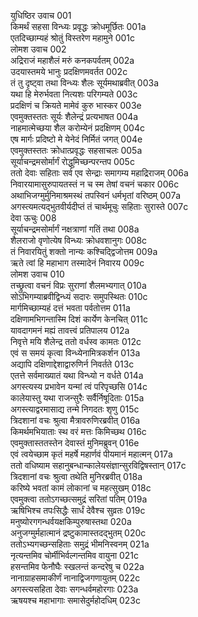युधिष्ठिर उवाच	001  
किमर्थं सहसा विन्ध्यः प्रवृद्धः क्रोधमूर्छितः	001a  
एतदिच्छाम्यहं श्रोतुं विस्तरेण महामुने	001c  
लोमश उवाच	002  
अद्रिराजं महाशैलं मरुं कनकपर्वतम्	002a  
उदयास्तमये भानुः प्रदक्षिणमवर्तत	002c  
तं तु दृष्ट्वा तथा विन्ध्यः शैलः सूर्यमथाब्रवीत्	003a  
यथा हि मेरुर्भवता नित्यशः परिगम्यते	003c  
प्रदक्षिणं च क्रियते मामेवं कुरु भास्कर	003e  
एवमुक्तस्ततः सूर्यः शैलेन्द्रं प्रत्यभाषत	004a  
नाहमात्मेच्छया शैल करोम्येनं प्रदक्षिणम्	004c  
एष मार्गः प्रदिष्टो मे येनेदं निर्मितं जगत्	004e  
एवमुक्तस्ततः क्रोधात्प्रवृद्धः सहसाचलः	005a  
सूर्याचन्द्रमसोर्मार्गं रोद्धुमिच्छन्परन्तप	005c  
ततो देवाः सहिताः सर्व एव सेन्द्राः समागम्य महाद्रिराजम्	006a  
निवारयामासुरुपायतस्तं न च स्म तेषां वचनं चकार	006c  
अथाभिजग्मुर्मुनिमाश्रमस्थं तपस्विनं धर्मभृतां वरिष्ठम्	007a  
अगस्त्यमत्यद्भुतवीर्यदीप्तं तं चार्थमूचुः सहिताः सुरास्ते	007c  
देवा ऊचुः	008  
सूर्याचन्द्रमसोर्मार्गं नक्षत्राणां गतिं तथा	008a  
शैलराजो वृणोत्येष विन्ध्यः क्रोधवशानुगः	008c  
तं निवारयितुं शक्तो नान्यः कश्चिद्द्विजोत्तम	009a  
ऋते त्वां हि महाभाग तस्मादेनं निवारय	009c  
लोमश उवाच	010  
तच्छ्रुत्वा वचनं विप्रः सुराणां शैलमभ्यगात्	010a  
सोऽभिगम्याब्रवीद्विन्ध्यं सदारः समुपस्थितः	010c  
मार्गमिच्छाम्यहं दत्तं भवता पर्वतोत्तम	011a  
दक्षिणामभिगन्तास्मि दिशं कार्येण केनचित्	011c  
यावदागमनं मह्यं तावत्त्वं प्रतिपालय	012a  
निवृत्ते मयि शैलेन्द्र ततो वर्धस्व कामतः	012c  
एवं स समयं कृत्वा विन्ध्येनामित्रकर्शन	013a  
अद्यापि दक्षिणाद्देशाद्वारुणिर्न निवर्तते	013c  
एतत्ते सर्वमाख्यातं यथा विन्ध्यो न वर्धते	014a  
अगस्त्यस्य प्रभावेन यन्मां त्वं परिपृच्छसि	014c  
कालेयास्तु यथा राजन्सुरैः सर्वैर्निषूदिताः	015a  
अगस्त्याद्वरमासाद्य तन्मे निगदतः शृणु	015c  
त्रिदशानां वचः श्रुत्वा मैत्रावरुणिरब्रवीत्	016a  
किमर्थमभियाताः स्थ वरं मत्तः किमिच्छथ	016c  
एवमुक्तास्ततस्तेन देवास्तं मुनिमब्रुवन्	016e  
एवं त्वयेच्छाम कृतं महर्षे महार्णवं पीयमानं महात्मन्	017a  
ततो वधिष्याम सहानुबन्धान्कालेयसंज्ञान्सुरविद्विषस्तान्	017c  
त्रिदशानां वचः श्रुत्वा तथेति मुनिरब्रवीत्	018a  
करिष्ये भवतां कामं लोकानां च महत्सुखम्	018c  
एवमुक्त्वा ततोऽगच्छत्समुद्रं सरितां पतिम्	019a  
ऋषिभिश्च तपःसिद्धैः सार्धं देवैश्च सुव्रतः	019c  
मनुष्योरगगन्धर्वयक्षकिम्पुरुषास्तथा	020a  
अनुजग्मुर्महात्मानं द्रष्टुकामास्तदद्भुतम्	020c  
ततोऽभ्यगच्छन्सहिताः समुद्रं भीमनिस्वनम्	021a  
नृत्यन्तमिव चोर्मीभिर्वल्गन्तमिव वायुना	021c  
हसन्तमिव फेनौघैः स्खलन्तं कन्दरेषु च	022a  
नानाग्राहसमाकीर्णं नानाद्विजगणायुतम्	022c  
अगस्त्यसहिता देवाः सगन्धर्वमहोरगाः	023a  
ऋषयश्च महाभागाः समासेदुर्महोदधिम्	023c  
